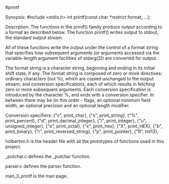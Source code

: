 #printf

Synopsis:
#include <stdio.h>
int printf(const char *restrict format, ...);

Descrption:
The functions in the printf() family produce output according to a format as described below. The function printf() writes output to stdout, the standard output stream.

All of these functions write the output under the control of a format string that specifies how subsequent arguments (or arguments accessed via the variable-length argument facilities of stdarg(3)) are converted for output.

The format string is a character string, beginning and ending in its initial shift state, if any.  The format string is composed of zero or more directives: ordinary characters (not %), which are copied unchanged to the output stream; and conversion specifications, each of which results in fetching zero or more subsequent arguments. Each conversion specification is introduced by the character %, and ends with a conversion specifier. In between there may be (in this order - flags, an optional minimum field width, an optional precision and an optional length modifier.

Conversion specifiers:
{"c", print_char},
{"s", print_string},
{"%", print_percent},
{"d", print_decimal_integer},
{"i", print_integer},
{"u", unsigned_integer},
{"o", print_octal},
{"x", print_hex},
{"X", print_HEX},
{"b", print_binary},
{"r", print_reversed_string},
{"p", print_pointer},
{"R", rot13},

holberton.h is the header file with all the prototypes of functions used in this project.

_putchar.c defines the _putchar function.

parser.c defines the parser function.

man_3_printf is the man page.
